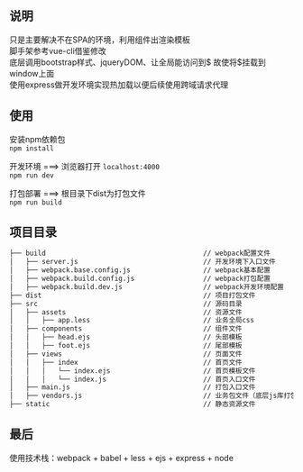 

## 说明
只是主要解决不在SPA的环境，利用组件出渲染模板 <br />
脚手架参考vue-cli借鉴修改 <br />
底层调用bootstrap样式、jqueryDOM、让全局能访问到$ 故使将$挂载到window上面 <br />
使用express做开发环境实现热加载以便后续使用跨域请求代理 <br />

## 使用 


安装npm依赖包 <br />
```npm install```

开发环境 ===> 浏览器打开 ```localhost:4000``` <br />
```npm run dev```

打包部署 ===> 根目录下dist为打包文件 <br />
```npm run build```

## 项目目录
```md
├── build                                       // webpack配置文件
│   ├── server.js                               // 开发环境下入口文件
│   ├── webpack.base.config.js                  // webpack基本配置
│   ├── webpack.build.config.js                 // webpack打包配置
│   ├── webpack.build.dev.js                    // webpack开发环境配置
├── dist                                        // 项目打包文件
├── src                                         // 源码目录
│   ├── assets                                  // 资源文件
│   │   ├── app.less                            // 业务全局css
│   ├── components                              // 组件文件
│   │   ├── head.ejs                            // 头部模板
│   │   ├── foot.ejs                            // 尾部模板
│   ├── views                                   // 页面文件
│   │   ├── index                               // 首页文件
│   │   │   └── index.ejs                       // 首页模板文件
│   │   │   └── index.js                        // 首页入口文件
│   ├── main.js                                 // 打包入口文件
│   ├── vendors.js                              // 业务包文件（底层js库打包）
├── static                                      // 静态资源文件

```

## 最后
使用技术栈：webpack + babel + less + ejs + express + node 

